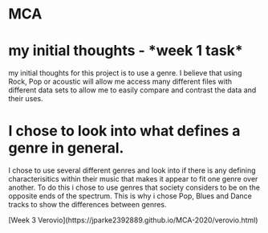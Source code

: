 # MCA
<h1> my initial thoughts - *week 1 task* </h1>

my initial thoughts for this project is to use a genre. I believe that using Rock, Pop or acoustic will allow me access many different files with different data sets to allow me to easily compare and contrast the data and their uses.

<h1> I chose to look into what defines a genre in general. </h1>

I chose to use several different genres and look into if there is any defining characterisitics within their music that makes it appear to fit one genre over another. To do this i chose to use genres that society considers to be on the opposite ends of the spectrum. This is why i chose Pop, Blues and Dance tracks to show the differences between genres.




<p>[Week 3 Verovio](https://jparke2392889.github.io/MCA-2020/verovio.html) </p>
